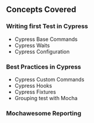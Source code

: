 ## Concepts Covered

### Writing first Test in Cypress
- Cypress Base Commands
- Cypress Waits
- Cypress Configuration

### Best Practices in Cypress
- Cypress Custom Commands
- Cypress Hooks
- Cypress Fixtures
- Grouping test with Mocha

### Mochawesome Reporting
